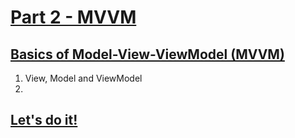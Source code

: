 # [Part 2 - MVVM](https://youtu.be/DuNLR_NJv8U?t=3414)

## [Basics of Model-View-ViewModel (MVVM)](https://youtu.be/DuNLR_NJv8U?t=3453)

1. View, Model and ViewModel
2. 

## [Let's do it!](https://youtu.be/DuNLR_NJv8U?t=4139)